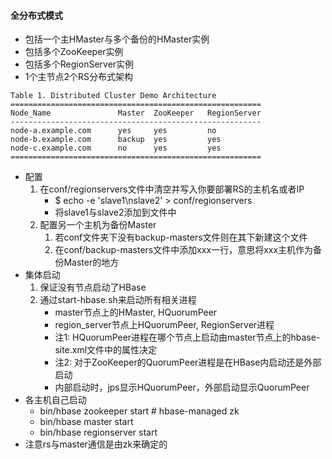 #### 全分布式模式
* 包括一个主HMaster与多个备份的HMaster实例
* 包括多个ZooKeeper实例
* 包括多个RegionServer实例
* 1个主节点2个RS分布式架构
```
Table 1. Distributed Cluster Demo Architecture
========================================================
Node_Name	            Master	ZooKeeper	RegionServer
--------------------------------------------------------
node-a.example.com      yes     yes         no
node-b.example.com      backup  yes         yes
node-c.example.com      no      yes         yes
========================================================
```
* 配置
    1. 在conf/regionservers文件中清空并写入你要部署RS的主机名或者IP
        * $ echo -e 'slave1\nslave2' > conf/regionservers
        * 将slave1与slave2添加到文件中
    2. 配置另一个主机为备份Master
        1. 若conf文件夹下没有backup-masters文件则在其下新建这个文件
        2. 在conf/backup-masters文件中添加xxx一行，意思将xxx主机作为备份Master的地方
* 集体启动
    1. 保证没有节点启动了HBase
    2. 通过start-hbase.sh来启动所有相关进程
        * master节点上的HMaster, HQuorumPeer
        * region_server节点上HQuorumPeer, RegionServer进程
        * 注1: HQuorumPeer进程在哪个节点上启动由master节点上的hbase-site.xml文件中的属性决定
        * 注2: 对于ZooKeeper的QuorumPeer进程是在HBase内启动还是外部启动
        * 内部启动时，jps显示HQuorumPeer，外部启动显示QuorumPeer
* 各主机自己启动
    * bin/hbase zookeeper start # hbase-managed zk
    * bin/hbase master start
    * bin/hbase regionserver start    
* 注意rs与master通信是由zk来确定的
        